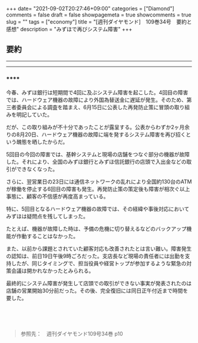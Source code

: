 +++
date= "2021-09-02T20:27:46+09:00"
categories = ["Diamond"]
comments = false
draft = false
showpagemeta = true
showcomments = true
slug = ""
tags = ["economy"]
title = "[週刊ダイヤモンド]　109巻34号　要約と感想"
description = "みずほで再びシステム障害"
+++

## **要約**
***

***

### ****

 今春、みずほ銀行は短期間で4回に及ぶシステム障害を起こした。4回目の障害では、ハードウェア機器の故障により外国為替送金に遅延が発生。そのため、第三者委員会による調査を踏まえ、6月15日に公表した再発防止策に冒頭の取り組みを明記していた。

  だが、この取り組みが不十分であったことが露呈する。公表からわずか2ヶ月余りの8月20日、ハードウェア機器の故障に端を発するシステム障害を再び招くという醜態を晒したからだ。

 5回目の今回の障害では、基幹システムと現場の店舗をつなぐ部分の機器が故障した。それにより、全国のみずほ銀行とみずほ信託銀行の店頭で入出金などの取引ができなくなった。

  さらに、翌営業日の23日には通信ネットワークの乱れにより全国約130台のATMが稼働を停止する6回目の障害も発生。再発防止策の策定後も障害が相次ぐ以上事態に、顧客の不信感が再度高まっている。

   特に、5回目となるハードウェア機器の故障では、その経緯や事後対応においてみずほは疑問点を残してしまった。

   たとえば、機器が故障した時は、予備の危機に切り替えるなどのバックアップ機能が作動することはなかった。

 また、以前から課題とされていた顧客対応も改善されたとは言い難い。障害発生の認知は、前日19日午後9時ごろだった。支店長など現場の責任者には出勤を支持したが、同じタイミングで、担当役員や経営トップが参加するような緊急の対策会議は開かれなかったとみられる。

 最終的にシステム障害が発生して店頭での取引ができない事実が発表されたのは店舗の営業開始30分前だった。その後、完全復旧には同日正午付近まで時間を要した。

 



####

　
----

>参照先：　週刊ダイヤモンド109号34巻 p10

